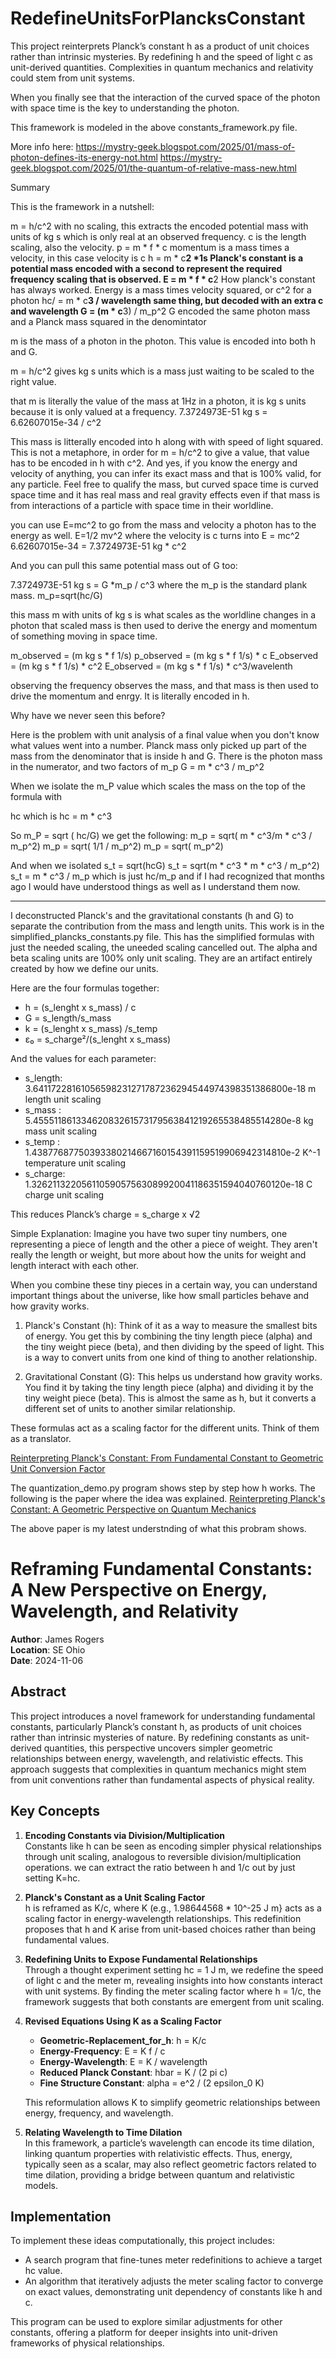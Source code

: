 # RedefineUnitsForPlancksConstant
This project reinterprets Planck’s constant h as a product of unit choices rather than intrinsic mysteries. By redefining h and the speed of light c as unit-derived quantities. Complexities in quantum mechanics and relativity could stem from unit systems.

When you finally see that the interaction of the curved space of the photon with space time is the key to understanding the photon.

This framework is modeled in the above constants_framework.py file.

More info here:
https://mystry-geek.blogspot.com/2025/01/mass-of-photon-defines-its-energy-not.html
https://mystry-geek.blogspot.com/2025/01/the-quantum-of-relative-mass-new.html


Summary

This is the framework in a nutshell:

m   = h/c^2                 with no scaling, this extracts the encoded potential mass with units of kg s which is only real at an observed frequency.
c                           is the length scaling, also the velocity.
p  = m * f * c              momentum  is a mass times a velocity, in this case velocity is c 
h  = m * c**2 *1s           Planck's constant is a potential mass encoded with a second to represent the required frequency scaling that is observed. 
E  = m * f * c**2           How planck's constant has always worked.  Energy is a mass times velocity squared, or c^2 for a photon
hc/ = m * c**3 / wavelength  same thing, but decoded with an extra c and wavelength
G = (m * c**3) / m_p^2      G encoded the same photon mass and a Planck mass squared in the denomintator

m is the mass of a photon in the photon.  This value is encoded into both h and G.  

m = h/c^2 gives kg s units which is a mass just waiting to be scaled to the right value. 

that m is literally the value of the mass at 1Hz in a photon, it is kg s units because it is only valued at a frequency. 
7.3724973E-51 kg s = 6.62607015e-34 / c^2

This mass is litterally encoded into h along with with speed of light squared. 
This is not a metaphore, in order for m = h/c^2 to give a value, that value has to be encoded in h with c^2.
And yes, if you know the energy and velocity of anything, you can infer its exact mass and that is 100% valid, for any particle. Feel free to qualify the mass, but curved space time is curved space time and it has real mass and real gravity effects even if that mass is from interactions of a particle with space time in their worldline. 

you can use E=mc^2 to go from the mass and velocity a photon has to the energy as well.
E=1/2 mv^2 where the velocity is c turns into E = mc^2
6.62607015e-34 = 7.3724973E-51 kg * c^2

And you can pull this same potential mass out of G too:

7.3724973E-51 kg s = G *m_p / c^3
where the m_p is the standard plank mass.  m_p=sqrt(hc/G)

this mass m with units of kg s is what scales as the worldline changes in a photon that scaled mass is then used to derive the energy and momentum of something moving in space time. 

m_observed = (m kg s * f 1/s) 
p_observed = (m kg s * f 1/s) * c
E_observed = (m kg s * f 1/s) * c^2
E_observed = (m kg s * f 1/s) * c^3/wavelenth

observing the frequency observes the mass, and that mass is then used to drive the momentum and enrgy. It is literally encoded in h. 

Why have we never seen this before?  

Here is the problem with unit analysis of a final value when you don't know what values went into a number.  Planck mass only picked up part of the mass from the denominator that is inside h and G.  There is the photon mass in the numerator, and two factors of m_p
G  = m * c^3 / m_p^2

When we isolate the m_P value which scales the mass on the top of the formula with

hc which is hc = m * c^3

So m_P = sqrt ( hc/G) we get the following:
m_p = sqrt( m * c^3/m * c^3 / m_p^2)
m_p = sqrt( 1/1 / m_p^2)
m_p = sqrt( m_p^2)

And when we isolated s_t = sqrt(hcG)
s_t = sqrt(m * c^3 *  m * c^3 / m_p^2)
s_t = m * c^3 / m_p
which is just hc/m_p  and if I had recognized that months ago I would have understood things as well as I understand them now.


---


I deconstructed Planck's and the gravitational constants (h and G) to separate the contribution from the mass and length units.  This work is in the simplified_plancks_constants.py file.  This has the simplified formulas with just the needed scaling, the uneeded scaling cancelled out. The alpha and beta scaling units are 100% only unit scaling. They are an artifact entirely created by how we define our units.  

Here are the four formulas together:

* h = (s_lenght x s_mass) / c
* G = s_length/s_mass
* k = (s_lenght x s_mass) /s_temp
* ε₀ = s_charge²/(s_lenght x s_mass) 

And the values for each parameter:

* s_length: 3.64117228161056598231271787236294544974398351386800e-18 m    length unit scaling
* s_mass  : 5.45551186133462083261573179563841219265538485514280e-8 kg   mass unit scaling
* s_temp  : 1.43877687750393380214667160154391159519906942314810e-2 K^-1 temperature unit scaling
* s_charge: 1.32621132205611059057563089920041186351594040760120e-18 C   charge unit scaling

This reduces Planck’s charge = s_charge x √2 

Simple Explanation: Imagine you have two super tiny numbers, one representing a piece of length and the other a piece of weight. They aren't really the length or weight, but more about how the units for weight and length interact with each other.

When you combine these tiny pieces in a certain way, you can understand important things about the universe, like how small particles behave and how gravity works. 

1. Planck's Constant (h): Think of it as a way to measure the smallest bits of energy. You get this by combining the tiny length piece (alpha) and the tiny weight piece (beta), and then dividing by the speed of light. This is a way to convert units from one kind of thing to another relationship.

2. Gravitational Constant (G): This helps us understand how gravity works. You find it by taking the tiny length piece (alpha) and dividing it by the tiny weight piece (beta).  This is almost the same as h, but it converts a different set of units to another similar relationship. 

These formulas act as a scaling factor for the different units.  Think of them as a translator.



[Reinterpreting Planck's Constant: From Fundamental Constant to Geometric Unit Conversion Factor](https://mystry-geek.blogspot.com/2024/11/reinterpreting-plancks-constant-from.html)

The quantization_demo.py program shows step by step how h works. The following is the paper where the idea was explained. 
[Reinterpreting Planck's Constant: A Geometric Perspective on Quantum Mechanics](https://mystry-geek.blogspot.com/2024/11/reinterpreting-plancks-constant.html)

The above paper is my latest understnding of what this probram shows. 

# Reframing Fundamental Constants: A New Perspective on Energy, Wavelength, and Relativity

**Author**: James Rogers  
**Location**: SE Ohio  
**Date**: 2024-11-06  

## Abstract

This project introduces a novel framework for understanding fundamental constants, particularly Planck’s constant h, as products of unit choices rather than intrinsic mysteries of nature. By redefining constants as unit-derived quantities, this perspective uncovers simpler geometric relationships between energy, wavelength, and relativistic effects. This approach suggests that complexities in quantum mechanics might stem from unit conventions rather than fundamental aspects of physical reality.  

## Key Concepts

1. **Encoding Constants via Division/Multiplication**  
   Constants like h can be seen as encoding simpler physical relationships through unit scaling, analogous to reversible division/multiplication operations.  we can extract the ratio between h and 1/c out by just setting K=hc. 

2. **Planck's Constant as a Unit Scaling Factor**  
   h is reframed as K/c, where K (e.g.,  1.98644568 * 10^-25 J m} acts as a scaling factor in energy-wavelength relationships. This redefinition proposes that h and K arise from unit-based choices rather than being fundamental values.

3. **Redefining Units to Expose Fundamental Relationships**  
   Through a thought experiment setting hc = 1 J m, we redefine the speed of light c and the meter m, revealing insights into how constants interact with unit systems. By finding the meter scaling factor where  h = 1/c, the framework suggests that both constants are emergent from unit scaling.

4. **Revised Equations Using K  as a Scaling Factor**
   - **Geometric-Replacement_for_h**: h = K/c 
   - **Energy-Frequency**: E = K f / c 
   - **Energy-Wavelength**: E = K / wavelength
   - **Reduced Planck Constant**: hbar = K / (2 pi c)
   - **Fine Structure Constant**: alpha = e^2 / (2 epsilon_0 K)

   This reformulation allows K to simplify geometric relationships between energy, frequency, and wavelength.

5. **Relating Wavelength to Time Dilation**  
   In this framework, a particle’s wavelength can encode its time dilation, linking quantum properties with relativistic effects. Thus, energy, typically seen as a scalar, may also reflect geometric factors related to time dilation, providing a bridge between quantum and relativistic models.

## Implementation

To implement these ideas computationally, this project includes:

- A search program that fine-tunes meter redefinitions to achieve a target hc value.
- An algorithm that iteratively adjusts the meter scaling factor to converge on exact values, demonstrating unit dependency of constants like h and c.

This program can be used to explore similar adjustments for other constants, offering a platform for deeper insights into unit-driven frameworks of physical relationships.

